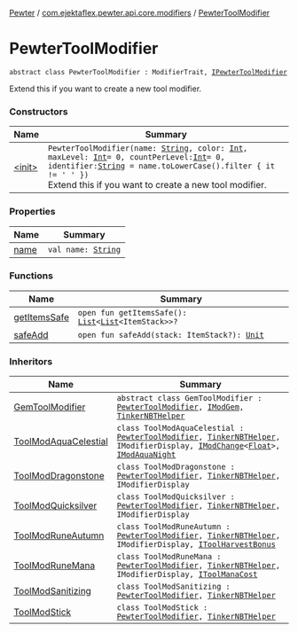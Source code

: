 [Pewter](../../index.md) / [com.ejektaflex.pewter.api.core.modifiers](../index.md) / [PewterToolModifier](./index.md)

# PewterToolModifier

`abstract class PewterToolModifier : ModifierTrait, `[`IPewterToolModifier`](../-i-pewter-tool-modifier.md)

Extend this if you want to create a new tool modifier.

### Constructors

| Name | Summary |
|---|---|
| [&lt;init&gt;](-init-.md) | `PewterToolModifier(name: `[`String`](https://kotlinlang.org/api/latest/jvm/stdlib/kotlin/-string/index.html)`, color: `[`Int`](https://kotlinlang.org/api/latest/jvm/stdlib/kotlin/-int/index.html)`, maxLevel: `[`Int`](https://kotlinlang.org/api/latest/jvm/stdlib/kotlin/-int/index.html)` = 0, countPerLevel: `[`Int`](https://kotlinlang.org/api/latest/jvm/stdlib/kotlin/-int/index.html)` = 0, identifier: `[`String`](https://kotlinlang.org/api/latest/jvm/stdlib/kotlin/-string/index.html)` = name.toLowerCase().filter { it != ' ' })`<br>Extend this if you want to create a new tool modifier. |

### Properties

| Name | Summary |
|---|---|
| [name](name.md) | `val name: `[`String`](https://kotlinlang.org/api/latest/jvm/stdlib/kotlin/-string/index.html) |

### Functions

| Name | Summary |
|---|---|
| [getItemsSafe](get-items-safe.md) | `open fun getItemsSafe(): `[`List`](https://kotlinlang.org/api/latest/jvm/stdlib/kotlin.collections/-list/index.html)`<`[`List`](https://kotlinlang.org/api/latest/jvm/stdlib/kotlin.collections/-list/index.html)`<ItemStack>>?` |
| [safeAdd](safe-add.md) | `open fun safeAdd(stack: ItemStack?): `[`Unit`](https://kotlinlang.org/api/latest/jvm/stdlib/kotlin/-unit/index.html) |

### Inheritors

| Name | Summary |
|---|---|
| [GemToolModifier](../../com.ejektaflex.pewter.lib.modifiers/-gem-tool-modifier/index.md) | `abstract class GemToolModifier : `[`PewterToolModifier`](./index.md)`, `[`IModGem`](../../com.ejektaflex.pewter.shared.gems/-i-mod-gem/index.md)`, `[`TinkerNBTHelper`](../../com.ejektaflex.pewter.lib.mixins/-tinker-n-b-t-helper/index.md) |
| [ToolModAquaCelestial](../../com.ejektaflex.pewter.mods.astralsorcery/-tool-mod-aqua-celestial/index.md) | `class ToolModAquaCelestial : `[`PewterToolModifier`](./index.md)`, `[`TinkerNBTHelper`](../../com.ejektaflex.pewter.lib.mixins/-tinker-n-b-t-helper/index.md)`, IModifierDisplay, `[`IModChange`](../../com.ejektaflex.pewter.shared.methods/-i-mod-change/index.md)`<`[`Float`](https://kotlinlang.org/api/latest/jvm/stdlib/kotlin/-float/index.html)`>, `[`IModAquaNight`](../../com.ejektaflex.pewter.shared.methods/-i-mod-aqua-night/index.md) |
| [ToolModDragonstone](../../com.ejektaflex.pewter.mods.botania.tool/-tool-mod-dragonstone/index.md) | `class ToolModDragonstone : `[`PewterToolModifier`](./index.md)`, `[`TinkerNBTHelper`](../../com.ejektaflex.pewter.lib.mixins/-tinker-n-b-t-helper/index.md)`, IModifierDisplay` |
| [ToolModQuicksilver](../../com.ejektaflex.pewter.mods.thaumcraft.tool/-tool-mod-quicksilver/index.md) | `class ToolModQuicksilver : `[`PewterToolModifier`](./index.md)`, `[`TinkerNBTHelper`](../../com.ejektaflex.pewter.lib.mixins/-tinker-n-b-t-helper/index.md)`, IModifierDisplay` |
| [ToolModRuneAutumn](../../com.ejektaflex.pewter.mods.botania.tool/-tool-mod-rune-autumn/index.md) | `class ToolModRuneAutumn : `[`PewterToolModifier`](./index.md)`, `[`TinkerNBTHelper`](../../com.ejektaflex.pewter.lib.mixins/-tinker-n-b-t-helper/index.md)`, IModifierDisplay, `[`IToolHarvestBonus`](../../com.ejektaflex.pewter.shared.methods/-i-tool-harvest-bonus/index.md) |
| [ToolModRuneMana](../../com.ejektaflex.pewter.mods.botania.tool/-tool-mod-rune-mana/index.md) | `class ToolModRuneMana : `[`PewterToolModifier`](./index.md)`, `[`TinkerNBTHelper`](../../com.ejektaflex.pewter.lib.mixins/-tinker-n-b-t-helper/index.md)`, IModifierDisplay, `[`IToolManaCost`](../../com.ejektaflex.pewter.shared.methods/-i-tool-mana-cost/index.md) |
| [ToolModSanitizing](../../com.ejektaflex.pewter.mods.thaumcraft.tool/-tool-mod-sanitizing/index.md) | `class ToolModSanitizing : `[`PewterToolModifier`](./index.md)`, `[`TinkerNBTHelper`](../../com.ejektaflex.pewter.lib.mixins/-tinker-n-b-t-helper/index.md) |
| [ToolModStick](../../com.ejektaflex.pewter.mods.unused/-tool-mod-stick/index.md) | `class ToolModStick : `[`PewterToolModifier`](./index.md)`, `[`TinkerNBTHelper`](../../com.ejektaflex.pewter.lib.mixins/-tinker-n-b-t-helper/index.md) |
